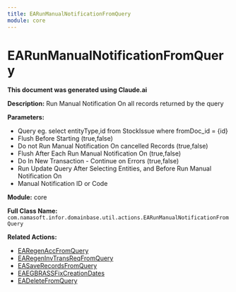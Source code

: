 ```yaml
---
title: EARunManualNotificationFromQuery
module: core
---
```



<div class='entity-flows'>

# EARunManualNotificationFromQuery

**This document was generated using Claude.ai**

**Description:** Run Manual Notification On  all records returned by the query

**Parameters:**
- Query eg. select entityType,id from StockIssue where fromDoc_id = {id}
- Flush Before Starting (true,false)
- Do not Run Manual Notification On  cancelled Records (true,false)
- Flush After Each Run Manual Notification On  (true,false)
- Do In New Transaction - Continue on Errors (true,false)
- Run Update Query After Selecting Entities, and Before Run Manual Notification On 
- Manual Notification ID or Code

**Module:** core

**Full Class Name:** `com.namasoft.infor.domainbase.util.actions.EARunManualNotificationFromQuery`

**Related Actions:**
- [EARegenAccFromQuery](EARegenAccFromQuery.md)
- [EARegenInvTransReqFromQuery](../supplychain/EARegenInvTransReqFromQuery.md)
- [EASaveRecordsFromQuery](EASaveRecordsFromQuery.md)
- [EAEGBRASSFixCreationDates](../supplychain/EAEGBRASSFixCreationDates.md)
- [EADeleteFromQuery](EADeleteFromQuery.md)


</div>

